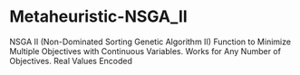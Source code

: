 # Metaheuristic-NSGA_II
NSGA II (Non-Dominated Sorting Genetic Algorithm II) Function to Minimize Multiple Objectives with Continuous Variables. Works for Any Number of Objectives. Real Values Encoded
